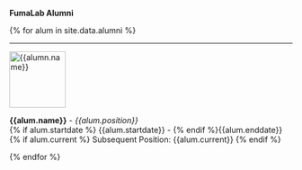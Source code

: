 
<b> FumaLab Alumni </b>

{% for alum in site.data.alumni %}
<hr>
<img class="img-fluid" src="{{alumn.image}}" {% if alumn.altimage %} onmouseover="this.src='{{alumn.altimage}}';" onmouseout="this.src='{{alumn.image}}';" {% endif %} alt="{{alumn.name}}"; width="100"; height="100"><br>
<div id = "{{alum.name}}" style="padding-top: 60px; margin-top: -60px;">
<p><strong>{{alum.name}}</strong> - <em>{{alum.position}}</em><br>
{% if alum.startdate %} {{alum.startdate}} - {% endif %}{{alum.enddate}} <br>
{% if alum.current %} Subsequent Position: {{alum.current}} {% endif %} </p>
</div> {% endfor %}

